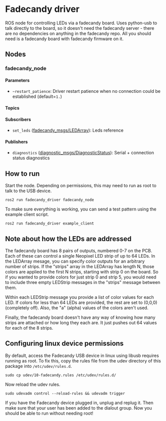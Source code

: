 # Fadecandy driver

ROS node for controlling LEDs via a fadecandy board. Uses python-usb to talk directly to the board,
so it doesn't need the fadecandy server - there are no dependencies on anything in the fadecandy
repo. All you should need is a fadecandy board with fadecandy firmware on it.

## Nodes

### fadecandy\_node

#### Parameters

- `~restart_patience`: Driver restart patience when no connection could be established (default=`1.`)

#### Topics

#### Subscribers

- `set_leds` ([fadecandy\_msgs/LEDArray](../fadecandy_msgs/msg/LEDArray.msg)): Leds reference

#### Publishers

- `diagnostics` ([diagnostic\_msgs/DiagnosticStatus](http://docs.ros.org/api/diagnostic_msgs/html/msg/DiagnosticStatus.html)): Serial + connection status diagnostics

## How to run

Start the node. Depending on permissions, this may need to run as root to talk to the USB device.

```
ros2 run fadecandy_driver fadecandy_node
```

To make sure everything is working, you can send a test pattern using the example client script.

```
ros2 run fadecandy_driver example_client
```

## Note about how the LEDs are addressed

The fadecandy board has 8 pairs of outputs, numbered 0-7 on the PCB. Each of these can control a
single Neopixel LED strip of up to 64 LEDs. In the LEDArray mesage, you can specify color outputs
for an arbitrary number of strips. If the "strips" array in the LEDArray has length N, those
colors are applied to the first N strips, starting with strip 0 on the board. So if you wanted to
provide colors for just strip 0 and strip 5, you would need to include three empty LEDStrip
messages in the "strips" message between them.

Within each LEDStrip message you provide a list of color values for each LED. If colors for less
than 64 LEDs are provided, the rest are set to (0,0,0) (completely off). Also, the "a" (alpha)
values of the colors aren't used.

Finally, the fadecandy board doesn't have any way of knowing how many strips are attached or
how long they each are. It just pushes out 64 values for each of the 8 strips.

## Configuring linux device permissions

By default, access the Fadecandy USB device in linux using libusb requires running as root. To
fix this, copy the rules file from the udev directory of this package into `/etc/udev/rules.d`.

```
sudo cp udev/10-fadecandy.rules /etc/udev/rules.d/
```

Now reload the udev rules.

```
sudo udevadm control --reload-rules && udevadm trigger
```

If you have the Fadecandy device plugged in, unplug and replug it. Then make sure that your user has
been added to the dialout group. Now you should be able to run without needing root!
